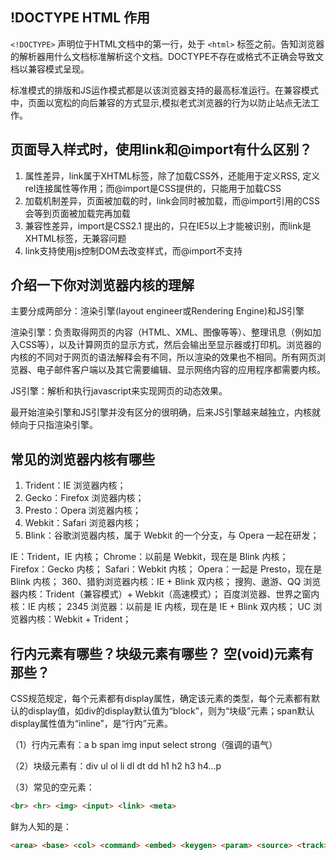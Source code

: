 ## !DOCTYPE HTML 作用

`<!DOCTYPE>` 声明位于HTML文档中的第一行，处于 `<html>` 标签之前。告知浏览器的解析器用什么文档标准解析这个文档。DOCTYPE不存在或格式不正确会导致文档以兼容模式呈现。

标准模式的排版和JS运作模式都是以该浏览器支持的最高标准运行。在兼容模式中，页面以宽松的向后兼容的方式显示,模拟老式浏览器的行为以防止站点无法工作。

## 页面导入样式时，使用link和@import有什么区别？

1. 属性差异，link属于XHTML标签，除了加载CSS外，还能用于定义RSS, 定义rel连接属性等作用；而@import是CSS提供的，只能用于加载CSS
2. 加载机制差异，页面被加载的时，link会同时被加载，而@import引用的CSS会等到页面被加载完再加载
3. 兼容性差异，import是CSS2.1 提出的，只在IE5以上才能被识别，而link是XHTML标签，无兼容问题
4. link支持使用js控制DOM去改变样式，而@import不支持

## 介绍一下你对浏览器内核的理解

主要分成两部分：渲染引擎(layout engineer或Rendering Engine)和JS引擎

渲染引擎：负责取得网页的内容（HTML、XML、图像等等）、整理讯息（例如加入CSS等），以及计算网页的显示方式，然后会输出至显示器或打印机。浏览器的内核的不同对于网页的语法解释会有不同，所以渲染的效果也不相同。所有网页浏览器、电子邮件客户端以及其它需要编辑、显示网络内容的应用程序都需要内核。

JS引擎：解析和执行javascript来实现网页的动态效果。

最开始渲染引擎和JS引擎并没有区分的很明确，后来JS引擎越来越独立，内核就倾向于只指渲染引擎。

## 常见的浏览器内核有哪些

1. Trident：IE 浏览器内核；
2. Gecko：Firefox 浏览器内核；
3. Presto：Opera 浏览器内核；
4. Webkit：Safari 浏览器内核；
5. Blink：谷歌浏览器内核，属于 Webkit 的一个分支，与 Opera 一起在研发；

IE：Trident，IE 内核；
Chrome：以前是 Webkit，现在是 Blink 内核；
Firefox：Gecko 内核；
Safari：Webkit 内核；
Opera：一起是 Presto，现在是 Blink 内核；
360、猎豹浏览器内核：IE + Blink 双内核；
搜狗、遨游、QQ 浏览器内核：Trident（兼容模式）+ Webkit（高速模式）；
百度浏览器、世界之窗内核：IE 内核；
2345 浏览器：以前是 IE 内核，现在是 IE + Blink 双内核；
UC 浏览器内核：Webkit + Trident；

## 行内元素有哪些？块级元素有哪些？ 空(void)元素有那些？

CSS规范规定，每个元素都有display属性，确定该元素的类型，每个元素都有默认的display值，如div的display默认值为“block”，则为“块级”元素；span默认display属性值为“inline”，是“行内”元素。

（1）行内元素有：a b span img input select strong（强调的语气）

（2）块级元素有：div ul ol li dl dt dd h1 h2 h3 h4…p

（3）常见的空元素：
```html
<br> <hr> <img> <input> <link> <meta>
```
鲜为人知的是：
```html
<area> <base> <col> <command> <embed> <keygen> <param> <source> <track> <wbr>
```

